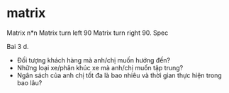 # matrix
Matrix n*n
Matrix turn left 90
Matrix turn right 90.
Spec

Bai 3
d.
- Đối tượng khách hàng mà anh/chị muốn hướng đến?
- Những loại xe/phân khúc xe mà anh/chị muốn tập trung?
- Ngân sách của anh chị tốt đa là bao nhiêu và thời gian thực hiện trong bao lâu?
